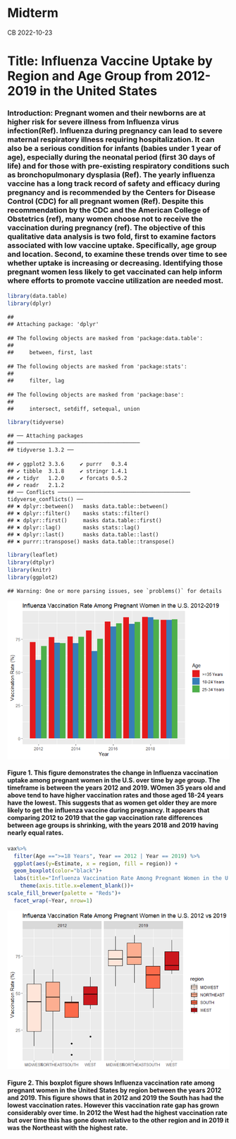 Midterm
================
CB
2022-10-23

# **Title: Influenza Vaccine Uptake by Region and Age Group from 2012-2019 in the United States**

### **Introduction: Pregnant women and their newborns are at higher risk for severe illness from Influenza virus infection(Ref). Influenza during pregnancy can lead to severe maternal respiratory illness requiring hospitalization. It can also be a serious condition for infants (babies under 1 year of age), especially during the neonatal period (first 30 days of life) and for those with pre-existing respiratory conditions such as bronchopulmonary dysplasia (Ref). The yearly influenza vaccine has a long track record of safety and efficacy during pregnancy and is recommended by the Centers for Disease Control (CDC) for all pregnant women (Ref). Despite this recommendation by the CDC and the American College of Obstetrics (ref), many women choose not to receive the vaccination during pregnancy (ref). The objective of this qualitative data analysis is two fold, first to examine factors associated with low vaccine uptake. Specifically, age group and location. Second, to examine these trends over time to see whether uptake is increasing or decreasing. Identifying those pregnant women less likely to get vaccinated can help inform where efforts to promote vaccine utilization are needed most.**

``` r
library(data.table)
library(dplyr)
```

    ## 
    ## Attaching package: 'dplyr'

    ## The following objects are masked from 'package:data.table':
    ## 
    ##     between, first, last

    ## The following objects are masked from 'package:stats':
    ## 
    ##     filter, lag

    ## The following objects are masked from 'package:base':
    ## 
    ##     intersect, setdiff, setequal, union

``` r
library(tidyverse)
```

    ## ── Attaching packages
    ## ───────────────────────────────────────
    ## tidyverse 1.3.2 ──

    ## ✔ ggplot2 3.3.6     ✔ purrr   0.3.4
    ## ✔ tibble  3.1.8     ✔ stringr 1.4.1
    ## ✔ tidyr   1.2.0     ✔ forcats 0.5.2
    ## ✔ readr   2.1.2     
    ## ── Conflicts ────────────────────────────────────────── tidyverse_conflicts() ──
    ## ✖ dplyr::between()   masks data.table::between()
    ## ✖ dplyr::filter()    masks stats::filter()
    ## ✖ dplyr::first()     masks data.table::first()
    ## ✖ dplyr::lag()       masks stats::lag()
    ## ✖ dplyr::last()      masks data.table::last()
    ## ✖ purrr::transpose() masks data.table::transpose()

``` r
library(leaflet)
library(dtplyr)
library(knitr)
library(ggplot2)
```

    ## Warning: One or more parsing issues, see `problems()` for details

![](Midterm1_files/figure-gfm/create%20first%20table-1.png)<!-- -->

#### Figure 1. This figure demonstrates the change in Influenza vaccination uptake among pregnant women in the U.S. over time by age group. The timeframe is between the years 2012 and 2019. WOmen 35 years old and above tend to have higher vaccination rates and those aged 18-24 years have the lowest. This suggests that as women get older they are more likely to get the influenza vaccine during pregnancy. It appears that comparing 2012 to 2019 that the gap vaccination rate differences between age groups is shrinking, with the years 2018 and 2019 having nearly equal rates.

``` r
vax%>%
  filter(Age ==">=18 Years", Year == 2012 | Year == 2019) %>% 
  ggplot(aes(y=Estimate, x = region, fill = region)) +   
  geom_boxplot(color="black")+
  labs(title="Influenza Vaccination Rate Among Pregnant Women in the U.S. 2012 vs 2019",  y= "Vaccination Rate (%)")+
    theme(axis.title.x=element_blank())+
scale_fill_brewer(palette = "Reds")+
  facet_wrap(~Year, nrow=1)
```

![](Midterm1_files/figure-gfm/compare%20vaccine%20rates%20by%20region%20over%20time-1.png)<!-- -->

#### Figure 2. This boxplot figure shows Influenza vaccination rate among pregnant women in the United States by region between the years 2012 and 2019. This figure shows that in 2012 and 2019 the South has had the lowest vaccination rates. However this vaccination rate gap has grown considerably over time. In 2012 the West had the highest vaccination rate but over time this has gone down relative to the other region and in 2019 it was the Northeast with the highest rate.
